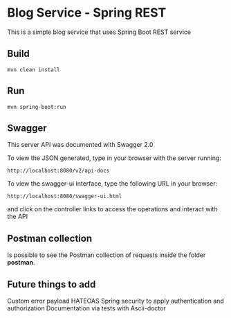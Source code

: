 # Blog Service - Spring REST

This is a simple blog service that uses Spring Boot REST service

## Build

`mvn clean install`

## Run

`mvn spring-boot:run`

## Swagger

This server API was documented with Swagger 2.0

To view the JSON generated, type in your browser with the server running:

`http://localhost:8080/v2/api-docs`

To view the swagger-ui interface, type the following URL in your browser:

`http://localhost:8080/swagger-ui.html`

and click on the controller links to access the operations and interact with the API

## Postman collection

Is possible to see the Postman collection of requests inside the folder **postman**.

## Future things to add

Custom error payload
HATEOAS
Spring security to apply authentication and authorization
Documentation via tests with Ascii-doctor
